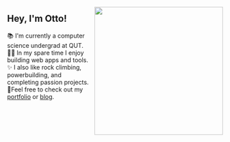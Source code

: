 [<img align="right" src=https://github.com/ottohellwig/ottohellwig/assets/105997582/4d3daf56-b493-43ca-be72-8eb5a010a799 width=300>](a)

## Hey, I'm Otto!

📚 I'm currently a computer science undergrad at QUT.<br>👨‍💻 In my spare time I enjoy building web apps and tools.<br>✨ I also like rock climbing, powerbuilding, and completing passion projects.<br>📑Feel free to check out my [portfolio](https://ottohellwig.vercel.app/) or [blog](https://ottohellwig.me/).
